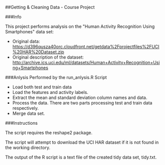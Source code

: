 ##Getting & Cleaning Data - Course Project

###Info

This project performs analysis on the "Human Activity Recognition Using Smartphones" data set: 

* Original data: https://d396qusza40orc.cloudfront.net/getdata%2Fprojectfiles%2FUCI%20HAR%20Dataset.zip
* Original description of the dataset: http://archive.ics.uci.edu/ml/datasets/Human+Activity+Recognition+Using+Smartphones

###Anlysis Performed by the run_anlysis.R Script

* Load both test and train data
* Load the features and activity labels.
* Extract the mean and standard deviation column names and data.
* Process the data. There are two parts processing test and train data respectively.
* Merge data set.

###Instructions

The script requires the reshape2 package.

The script will attempt to download the UCI HAR dataset if it is not found in the working directory.

The output of the R script is a text file of the created tidy data set, tidy.txt.
